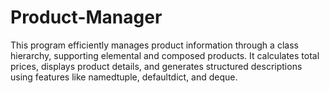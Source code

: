 # Product-Manager
This program efficiently manages product information through a class hierarchy, supporting elemental and composed products. It calculates total prices, displays product details, and generates structured descriptions using features like namedtuple, defaultdict, and deque.
